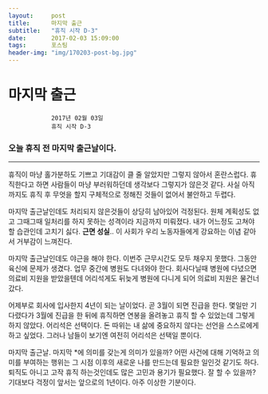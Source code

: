 ```yaml
---
layout:	    post
title: 	    마지막 출근
subtitle:   "휴직 시작 D-3"
date:       2017-02-03 15:09:00
tags:       포스팅
header-img: "img/170203-post-bg.jpg"
---
```


# 	    마지막 출근
```
			2017년 02월 03일
			휴직 시작 D-3
```


### 오늘 휴직 전 마지막 출근날이다.
----


휴직이 마냥 홀가분하도 기쁘고 기대감이 클 줄 알았지만 그렇지 않아서 혼란스럽다. 휴직한다고 하면 사람들이 마냥 부러워하던데 생각보다 그렇지가 않은것 같다. 사실 아직까지도 휴직 후 무엇을 할지 구체적으로 정해진 것들이 없어서 불안하고 두렵다.

마지막 출근날인데도 처리되지 않은것들이 상당히 남아있어 걱정된다. 원체 계획성도 없고 그때그때 일처리를 하지 못하는 성격이라 지금까지 미뤄졌다. 내가 어느정도 고쳐야할 습관인데 고치기 싫다. __근면 성실__.. 이 사회가 우리 노동자들에게 강요하는 이념 같아서 거부감이 느껴진다.

마지막 출근날인데도 야근을 해야 한다. 이번주 근무시간도 모두 채우지 못했다. 그동안 육신에 문제가 생겼다. 업무 중간에 병원도 다녀와야 한다. 회사다닐때 병원에 다녔으면 의료비 지원을 받았을텐데 어리석게도 뒤늦게 병원에 다니게 되어 의료비 지원은 물건너 갔다.

어제부로 회사에 입사한지 4년이 되는 날이었다. 곧 3월이 되면 진급을 한다. 몇일만 기다렸다가 3월에 진급을 한 뒤에 휴직하면 연봉을 올려놓고 휴직 할 수 있었는데 그렇게 하지 않았다. 어리석은 선택이다. 돈 따위는 내 삶에 중요하지 않다는 선언을 스스로에게 하고 싶었다. 그러나 남들이 보기엔 여전히 어리석은 선택일 뿐이다.

마지막 출근날. 마지막 *에 의미를 갖는게 의미가 있을까? 어떤 사건에 대해 기억하고 의미를 부여하는 행위는 그 시점 이후의 새로운 나를 만드는데 필요한 일인것 같기도 하다. 퇴직도 아니고 고작 휴직 하는것인데도 많은 고민과 용기가 필요했다. 잘 할 수 있을까? 기대보다 걱정이 앞서는 앞으로의 1년이다. 아주 이상한 기분이다.
